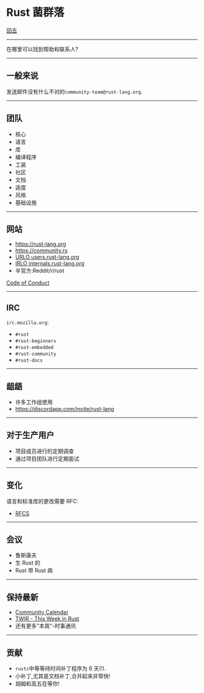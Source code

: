 # Rust 菌群落

[回去](toc/default.html)

---

在哪里可以找到帮助和联系人?

---

## 一般来说

发送邮件没有什么不对的`community-team@rust-lang.org`.

---

## 团队

- 核心
- 语言
- 库
- 编译程序
- 工装
- 社区
- 文档
- 适度
- 风格
- 基础设施

---

## 网站

- <https://rust-lang.org>
- <https://community.rs>
- [URLO users.rust-lang.org](https://users.rust-lang.org)
- [IRLO internals.rust-lang.org](https://internals.rust-lang.org)
- 半官方:Reddit/r/rust

[Code of Conduct](https://www.rust-lang.org/en-US/conduct.html)

---

## IRC

`irc.mozilla.org`:

- `#rust`
- `#rust-beginners`
- `#rust-embedded`
- `#rust-community`
- `#rust-docs`

---

## 龃龉

- 许多工作组使用
- <https://discordapp.com/invite/rust-lang>

---

## 对于生产用户

- 项目成员进行的定期调查
- 通过项目团队进行定期面试

---

## 变化

语言和标准库的更改需要 RFC:

- [RFCS](https://github.com/rust-lang/rfcs)

---

## 会议

- 鲁斯康夫
- 生 Rust 的
- Rust 带 Rust 病

---

## 保持最新

- [Community Calendar](https://calendar.google.com/calendar/embed?src=apd9vmbc22egenmtu5l6c5jbfc@group.calendar.google.com)
- [TWIR - This Week in Rust](https://this-week-in-rust.org/)
- 还有更多"本周"-时事通讯

---

## 贡献

- `rustc`中等等待时间补丁程序为 6 天(!).
- 小补丁,尤其是文档补丁,合并起来非常快!
- 胡姆和高五在等你!
